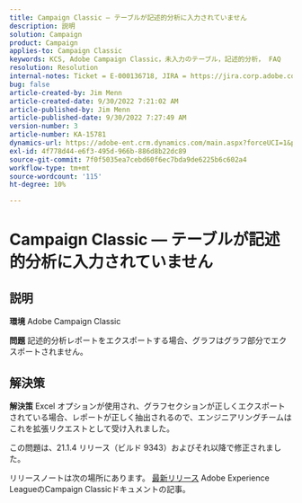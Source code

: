```yaml
---
title: Campaign Classic — テーブルが記述的分析に入力されていません
description: 説明
solution: Campaign
product: Campaign
applies-to: Campaign Classic
keywords: KCS, Adobe Campaign Classic，未入力のテーブル，記述的分析， FAQ
resolution: Resolution
internal-notes: Ticket = E-000136718, JIRA = https://jira.corp.adobe.com/browse/NEO-24963
bug: false
article-created-by: Jim Menn
article-created-date: 9/30/2022 7:21:02 AM
article-published-by: Jim Menn
article-published-date: 9/30/2022 7:27:49 AM
version-number: 3
article-number: KA-15781
dynamics-url: https://adobe-ent.crm.dynamics.com/main.aspx?forceUCI=1&pagetype=entityrecord&etn=knowledgearticle&id=7872c36a-9040-ed11-9db1-0022480866ad
exl-id: 4f778d44-e6f3-495d-966b-886d8b22dc89
source-git-commit: 7f0f5035ea7cebd60f6ec7bda9de6225b6c602a4
workflow-type: tm+mt
source-wordcount: '115'
ht-degree: 10%

---
```


# Campaign Classic — テーブルが記述的分析に入力されていません

## 説明


<b>環境</b>
Adobe Campaign Classic

<b>問題</b>
記述的分析レポートをエクスポートする場合、グラフはグラフ部分でエクスポートされません。


## 解決策


<b>解決策</b>
Excel オプションが使用され、グラフセクションが正しくエクスポートされている場合、レポートが正しく抽出されるので、エンジニアリングチームはこれを拡張リクエストとして受け入れました。

この問題は、21.1.4 リリース（ビルド 9343）およびそれ以降で修正されました。

リリースノートは次の場所にあります。 [最新リリース](https://experienceleague.adobe.com/docs/campaign-classic/using/release-notes/latest-release.html?lang=ja) Adobe Experience LeagueのCampaign Classicドキュメントの記事。
